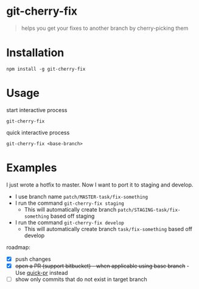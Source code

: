 # git-cherry-fix

> helps you get your fixes to another branch by cherry-picking them

# Installation

```
npm install -g git-cherry-fix
```

# Usage

start interactive process

```
git-cherry-fix
```

quick interactive process

```
git-cherry-fix <base-branch>
```

# Examples

I just wrote a hotfix to master. Now I want to port it to staging and develop.

 - I use branch name `patch/MASTER-task/fix-something`
 - I run the command `git-cherry-fix staging`
   - This will automatically create branch `patch/STAGING-task/fix-something` based off staging
 - I run the command `git-cherry-fix develop`
   - This will automatically create branch `task/fix-something` based off develop



roadmap:

 - [X] push changes
 - [X] ~~open a PR (support bitbucket) - when applicable using base branch~~ - Use [quick-pr](http://github.com/GuyMograbi/quick-pr) instead
 - [ ] show only commits that do not exist in target branch
